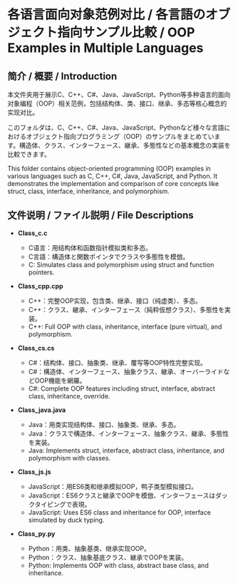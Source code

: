 # 各语言面向对象范例对比 / 各言語のオブジェクト指向サンプル比較 / OOP Examples in Multiple Languages

## 简介 / 概要 / Introduction

本文件夹用于展示C、C++、C#、Java、JavaScript、Python等多种语言的面向对象编程（OOP）相关范例，包括结构体、类、接口、继承、多态等核心概念的实现对比。

このフォルダは、C、C++、C#、Java、JavaScript、Pythonなど様々な言語におけるオブジェクト指向プログラミング（OOP）のサンプルをまとめています。構造体、クラス、インターフェース、継承、多態性などの基本概念の実装を比較できます。

This folder contains object-oriented programming (OOP) examples in various languages such as C, C++, C#, Java, JavaScript, and Python. It demonstrates the implementation and comparison of core concepts like struct, class, interface, inheritance, and polymorphism.

## 文件说明 / ファイル説明 / File Descriptions

- **Class_c.c**
  - C语言：用结构体和函数指针模拟类和多态。
  - C言語：構造体と関数ポインタでクラスや多態性を模倣。
  - C: Simulates class and polymorphism using struct and function pointers.

- **Class_cpp.cpp**
  - C++：完整OOP实现，包含类、继承、接口（纯虚类）、多态。
  - C++：クラス、継承、インターフェース（純粋仮想クラス）、多態性を実装。
  - C++: Full OOP with class, inheritance, interface (pure virtual), and polymorphism.

- **Class_cs.cs**
  - C#：结构体、接口、抽象类、继承、覆写等OOP特性完整实现。
  - C#：構造体、インターフェース、抽象クラス、継承、オーバーライドなどOOP機能を網羅。
  - C#: Complete OOP features including struct, interface, abstract class, inheritance, override.

- **Class_java.java**
  - Java：用类实现结构体、接口、抽象类、继承、多态。
  - Java：クラスで構造体、インターフェース、抽象クラス、継承、多態性を実装。
  - Java: Implements struct, interface, abstract class, inheritance, and polymorphism with classes.

- **Class_js.js**
  - JavaScript：用ES6类和继承模拟OOP，鸭子类型模拟接口。
  - JavaScript：ES6クラスと継承でOOPを模倣、インターフェースはダックタイピングで表現。
  - JavaScript: Uses ES6 class and inheritance for OOP, interface simulated by duck typing.

- **Class_py.py**
  - Python：用类、抽象基类、继承实现OOP。
  - Python：クラス、抽象基底クラス、継承でOOPを実装。
  - Python: Implements OOP with class, abstract base class, and inheritance. 